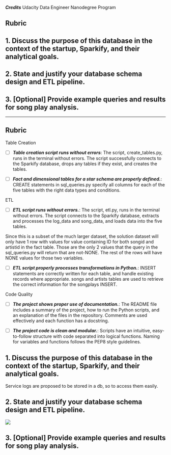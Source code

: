  ***Credits***
Udacity Data Engineer Nanodegree Program

## Rubric
## 1. Discuss the purpose of this database in the context of the startup, Sparkify, and their analytical goals.
## 2. State and justify your database schema design and ETL pipeline.
## 3. [Optional] Provide example queries and results for song play analysis.

--------

## Rubric

Table Creation

- [ ] ***Table creation script runs without errors***: The script, create_tables.py, runs in the terminal without errors. The script successfully connects to the Sparkify database, drops any tables if they exist, and creates the tables.

- [ ] ***Fact and dimensional tables for a star schema are properly defined.***: CREATE statements in sql_queries.py specify all columns for each of the five tables with the right data types and conditions.

ETL

- [ ] ***ETL script runs without errors.***: The script, etl.py, runs in the terminal without errors. The script connects to the Sparkify database, extracts and processes the log_data and song_data, and loads data into the five tables.

Since this is a subset of the much larger dataset, the solution dataset will only have 1 row with values for value containing ID for both songid and artistid in the fact table. Those are the only 2 values that the query in the sql_queries.py will return that are not-NONE. The rest of the rows will have NONE values for those two variables.

- [ ] ***ETL script properly processes transformations in Python.***: INSERT statements are correctly written for each table, and handle existing records where appropriate. songs and artists tables are used to retrieve the correct information for the songplays INSERT. 

Code Quality

- [ ] ***The project shows proper use of documentation.***: The README file includes a summary of the project, how to run the Python scripts, and an explanation of the files in the repository. Comments are used effectively and each function has a docstring.

- [ ] ***The project code is clean and modular.***: Scripts have an intuitive, easy-to-follow structure with code separated into logical functions. Naming for variables and functions follows the PEP8 style guidelines.

## 1. Discuss the purpose of this database in the context of the startup, Sparkify, and their analytical goals.

Service logs are proposed to be stored in a db, so to access them easily.

## 2. State and justify your database schema design and ETL pipeline.

<img src="http://yuml.me/diagram/plain/class/[songplays|songplay_id;start_time;user_id;level;song_id;artist_id;session_id;location;user_agent]-[Users {bg:orange}| user_id; first_name;last_name;gender;level], [songplays]-[songs {bg:orange}|song_id;title;artist_id;year;duration] , [songplays]-[artists {bg:orange}|artist_id;name;location;latitude;longitude], [songplays]-[time {bg:orange}|start_time;hour;day;week;month;year;weekday]">

## 3. [Optional] Provide example queries and results for song play analysis.


